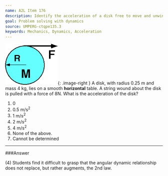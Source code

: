 ```yaml
---
name: A2L Item 176
description: Identify the acceleration of a disk free to move and unwind.
goal: Problem solving with dynamics
source: UMPERG-ctqpe135.3
keywords: Mechanics, Dynamics, Acceleration
---
```


![Item176_fig1.gif](../images/Item176_fig1.gif){: .image-right }  A
disk, with radius 0.25 m and mass 4 kg, lies on a smooth
<b>horizontal</b> table.  A string wound about the disk is pulled with a
force of 8N. What is the acceleration of the disk?

1. 0
2. 0.5 m/s<sup>2</sup>
3. 1 m/s<sup>2</sup>
4. 2 m/s<sup>2</sup>
5. 4 m/s<sup>2</sup>
6. None of the above.
7. Cannot be determined



<hr/>

###Answer

(4) Students find it difficult to grasp that the angular dynamic
relationship does not replace, but rather augments, the 2nd law.
